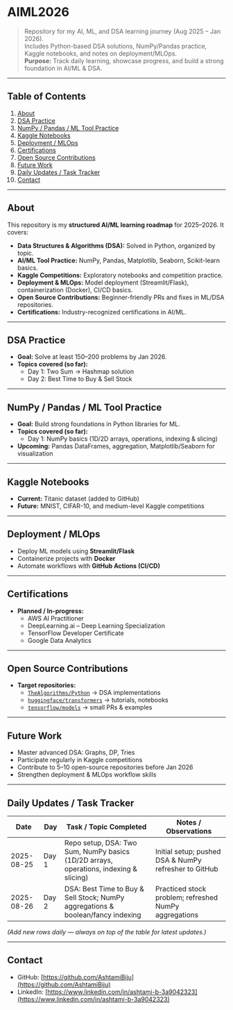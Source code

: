 # AIML2026

> Repository for my AI, ML, and DSA learning journey (Aug 2025 – Jan 2026).  
> Includes Python-based DSA solutions, NumPy/Pandas practice, Kaggle notebooks, and notes on deployment/MLOps.  
> **Purpose:** Track daily learning, showcase progress, and build a strong foundation in AI/ML & DSA.

---

## Table of Contents
1. [About](#about)  
2. [DSA Practice](#dsa-practice)  
3. [NumPy / Pandas / ML Tool Practice](#numpy--pandas--ml-tool-practice)  
4. [Kaggle Notebooks](#kaggle-notebooks)  
5. [Deployment / MLOps](#deployment--mlops)  
6. [Certifications](#certifications)  
7. [Open Source Contributions](#open-source-contributions)  
8. [Future Work](#future-work)  
9. [Daily Updates / Task Tracker](#daily-updates--task-tracker)  
10. [Contact](#contact)  

---

## About
This repository is my **structured AI/ML learning roadmap** for 2025–2026. It covers:
- **Data Structures & Algorithms (DSA):** Solved in Python, organized by topic.
- **AI/ML Tool Practice:** NumPy, Pandas, Matplotlib, Seaborn, Scikit-learn basics.
- **Kaggle Competitions:** Exploratory notebooks and competition practice.
- **Deployment & MLOps:** Model deployment (Streamlit/Flask), containerization (Docker), CI/CD basics.
- **Open Source Contributions:** Beginner-friendly PRs and fixes in ML/DSA repositories.
- **Certifications:** Industry-recognized certifications in AI/ML.

---

## DSA Practice
- **Goal:** Solve at least 150–200 problems by Jan 2026.  
- **Topics covered (so far):**
  - Day 1: Two Sum → Hashmap solution  
  - Day 2: Best Time to Buy & Sell Stock  

---

## NumPy / Pandas / ML Tool Practice
- **Goal:** Build strong foundations in Python libraries for ML.  
- **Topics covered (so far):**
  - Day 1: NumPy basics (1D/2D arrays, operations, indexing & slicing)  
- **Upcoming:** Pandas DataFrames, aggregation, Matplotlib/Seaborn for visualization  

---

## Kaggle Notebooks
- **Current:** Titanic dataset (added to GitHub)  
- **Future:** MNIST, CIFAR-10, and medium-level Kaggle competitions  

---

## Deployment / MLOps
- Deploy ML models using **Streamlit/Flask**  
- Containerize projects with **Docker**  
- Automate workflows with **GitHub Actions (CI/CD)**  

---

## Certifications
- **Planned / In-progress:**  
  - AWS AI Practitioner  
  - DeepLearning.ai – Deep Learning Specialization  
  - TensorFlow Developer Certificate  
  - Google Data Analytics  

---

## Open Source Contributions
- **Target repositories:**  
  - [`TheAlgorithms/Python`](https://github.com/TheAlgorithms/Python) → DSA implementations  
  - [`huggingface/transformers`](https://github.com/huggingface/transformers) → tutorials, notebooks  
  - [`tensorflow/models`](https://github.com/tensorflow/models) → small PRs & examples  

---

## Future Work
- Master advanced DSA: Graphs, DP, Tries  
- Participate regularly in Kaggle competitions  
- Contribute to 5–10 open-source repositories before Jan 2026  
- Strengthen deployment & MLOps workflow skills  

---

## Daily Updates / Task Tracker

| Date       | Day  | Task / Topic Completed | Notes / Observations |
|------------|------|-------------------------|-----------------------|
| 2025-08-25 | Day 1 | Repo setup, DSA: Two Sum, NumPy basics (1D/2D arrays, operations, indexing & slicing) | Initial setup; pushed DSA & NumPy refresher to GitHub |
| 2025-08-26 | Day 2 | DSA: Best Time to Buy & Sell Stock; NumPy aggregations & boolean/fancy indexing | Practiced stock problem; refreshed NumPy aggregations |

*(Add new rows daily — always on top of the table for latest updates.)*

---

## Contact
- GitHub: [https://github.com/AshtamiBiju](https://github.com/AshtamiBiju)  
- LinkedIn: [https://www.linkedin.com/in/ashtami-b-3a9042323](https://www.linkedin.com/in/ashtami-b-3a9042323)  
